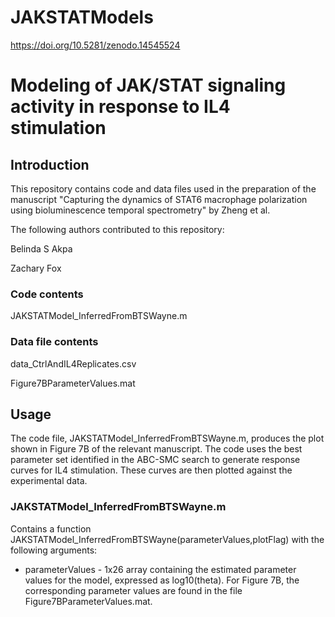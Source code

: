 # JAKSTATModels
https://doi.org/10.5281/zenodo.14545524

# Modeling of JAK/STAT signaling activity in response to IL4 stimulation

## Introduction
This repository contains code and data files used in the preparation of the manuscript "Capturing the dynamics of STAT6 macrophage polarization using bioluminescence temporal spectrometry" by Zheng et al.

The following authors contributed to this repository:

Belinda S Akpa

Zachary Fox

### Code contents
JAKSTATModel_InferredFromBTSWayne.m

### Data file contents

data_CtrlAndIL4Replicates.csv

Figure7BParameterValues.mat

## Usage
The code file, JAKSTATModel_InferredFromBTSWayne.m, produces the plot shown in Figure 7B of the relevant manuscript. The code uses the best parameter set identified in the ABC-SMC search to generate response curves for IL4 stimulation.  These curves are then plotted against the experimental data.  

### JAKSTATModel_InferredFromBTSWayne.m
Contains a function JAKSTATModel_InferredFromBTSWayne(parameterValues,plotFlag) with the following arguments:
- parameterValues - 1x26 array containing the estimated parameter values for the model, expressed as log10(theta). For Figure 7B, the corresponding parameter values are found in the file Figure7BParameterValues.mat.

